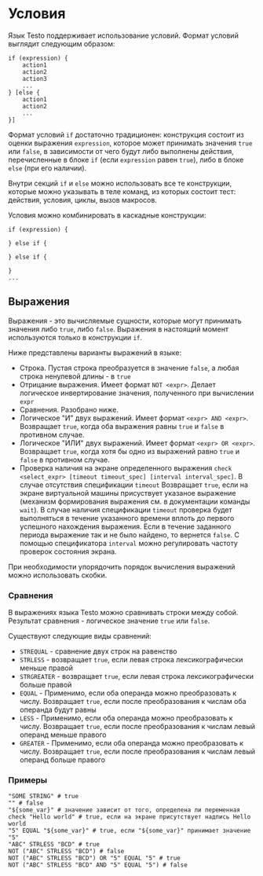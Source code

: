 # Условия

Язык Testo поддерживает использование условий. Формат условий выглядит
следующим образом:

```text
if (expression) {
	action1
	action2
	action3
	...
} [else {
	action1
	action2
	...
}]
```

Формат условий `if` достаточно традиционен: конструкция состоит из
оценки выражения `expression`, которое может принимать значения `true`
или `false`, в зависимости от чего будут либо выполнены действия,
перечисленные в блоке `if` (если `expression` равен `true`), либо в
блоке `else` (при его наличии).

Внутри секций `if` и `else` можно использовать все те конструкции,
которые можно указывать в теле команд, из которых состоит тест:
действия, условия, циклы, вызов макросов.

Условия можно комбинировать в каскадные конструкции:

```text
if (expression) {

} else if {

} else if {

}
...
```

## Выражения

Выражения - это вычисляемые сущности, которые могут принимать значения
либо `true`, либо `false`. Выражения в настоящий момент используются
только в конструкции `if`.

Ниже представлены варианты выражений в языке:

- Строка. Пустая строка преобразуется в значение `false`, а любая
  строка ненулевой длины - в `true`
- Отрицание выражения. Имеет формат `NOT <expr>`. Делает логическое
  инвертирование значения, полученного при вычислении `expr`
- Сравнения. Разобрано ниже.
- Логическое "И" двух выражений. Имеет формат `<expr> AND <expr>`.
  Возвращает `true`, когда оба выражения равны `true` и `false` в
  противном случае.
- Логическое "ИЛИ" двух выражений. Имеет формат
  `<expr> OR <expr>`. Возвращает `true`, когда хотя бы одно из
  выражений равно `true` и `false` в противном случае.
- Проверка наличия на экране определенного выражения
  `check <select_expr> [timeout timeout_spec] [interval interval_spec]`.
  В случае отсутствия спецификации `timeout` Возвращает `true`, если
  на экране виртуальной машины присуствует указаное выражение
  (механизм формирования выражения см. в документации команды
  `wait`). В случае наличия спецификации `timeout` проверка будет
  выполняться в течение указанного времени вплоть до первого
  успешного нахождения выражения. Если в течение заданного периода
  выражение так и не было найдено, то вернется `false`. С помощью
  спецификатора `interval` можно регулировать частоту проверок
  состояния экрана.

При необходимости упорядочить порядок вычисления выражений можно
использовать скобки.

### Сравнения

В выражениях языка Testo можно сравнивать строки между собой. Результат
сравнения - логическое значение `true` или `false`.

Существуют следующие виды сравнений:

- `STREQUAL` - сравнение двух строк на равенство
- `STRLESS` - возвращает `true`, если левая строка лексикографически
  меньше правой
- `STRGREATER` - возвращает `true`, если левая строка
  лексикографически больше правой
- `EQUAL` - Применимо, если оба операнда можно преобразовать к
  числу. Возвращает `true`, если после преобразования к числам оба
  операнда будут равны
- `LESS` - Применимо, если оба операнда можно преобразовать к числу.
  Возвращает `true`, если после преобразования к числам левый
  операнд меньше правого
- `GREATER` - Применимо, если оба операнда можно преобразовать к
  числу. Возвращает `true`, если после преобразования к числам левый
  операнд больше правого

### Примеры

```testo
"SOME STRING" # true
"" # false
"${some_var}" # значение зависит от того, определена ли переменная
check "Hello world" # true, если на экране присутствует надпись Hello world
"5" EQUAL "${some_var}" # true, если "${some_var}" принимает значение "5"
"ABC" STRLESS "BCD" # true
NOT ("ABC" STRLESS "BCD") # false
NOT ("ABC" STRLESS "BCD") OR "5" EQUAL "5" # true
NOT ("ABC" STRLESS "BCD" AND "5" EQUAL "5") # false
```
